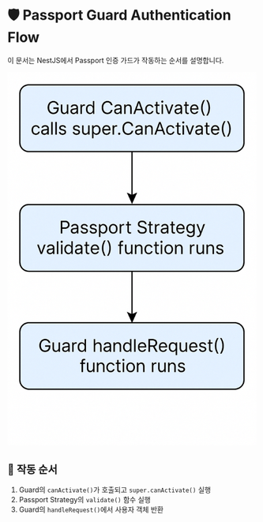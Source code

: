 # 🛡️ Passport Guard Authentication Flow

이 문서는 NestJS에서 Passport 인증 가드가 작동하는 순서를 설명합니다.

![Passport guard flow](./passport-auth-flow.png)

## 🔁 작동 순서

1. Guard의 `canActivate()`가 호출되고 `super.canActivate()` 실행
2. Passport Strategy의 `validate()` 함수 실행
3. Guard의 `handleRequest()`에서 사용자 객체 반환
